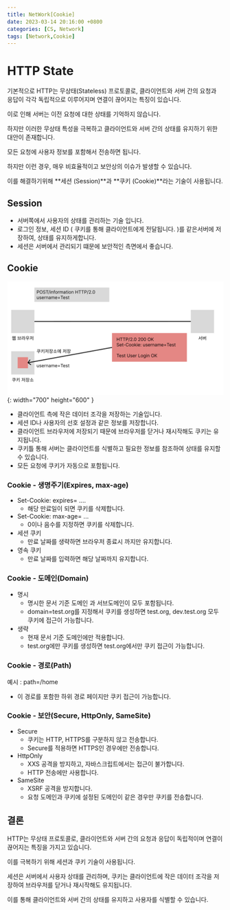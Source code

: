 ```yaml
---
title: NetWork[Cookie]
date: 2023-03-14 20:16:00 +0800
categories: [CS, Network]
tags: [Network,Cookie]
---
```


# HTTP State
기본적으로 HTTP는 무상태(Stateless) 프로토콜로, 클라이언트와 서버 간의 요청과 응답이 각각 독립적으로 이루어지며 연결이 끊어지는 특징이 있습니다.  

이로 인해 서버는 이전 요청에 대한 상태를 기억하지 않습니다.        


하지만 이러한 무상태 특성을 극복하고 클라이언트와 서버 간의 상태를 유지하기 위한 대안이 존재합니다.         

모든 요청에 사용자 정보를 포함해서 전송하면 됩니다.  

하지만 이런 경우, 매우 비효율적이고 보안상의 이슈가 발생할 수 있습니다.  

이를 해결하기위해 **세션 (Session)**과 **쿠키 (Cookie)**라는 기술이 사용됩니다.        

## Session
- 서버쪽에서 사용자의 상태를 관리하는 기술 입니다.        
- 로그인 정보, 세션 ID ( 쿠키를 통해 클라이언트에게 전달됩니다. )를 같은서버에 저장하여, 상태를 유지하게합니다.
- 세션은 서버에서 관리되기 떄문에 보안적인 측면에서 좋습니다.

## Cookie
 ![http-network-basic-cookie-png](/assets/img/spring/http-network-basic-cookie.png){: width="700" height="600" }
- 클라이언트 측에 작은 데이터 조각을 저장하는 기술입니다.         
- 세션 ID나 사용자의 선호 설정과 같은 정보를 저장합니다.         
- 클라이언트 브라우저에 저장되기 때문에 브라우저를 닫거나 재시작해도 쿠키는 유지됩니다.         
- 쿠키틀 통해 서버는 클라이언트를 식별하고 필요한 정보를 참조하여 상태를 유지할 수 있습니다.     
- 모든 요청에 쿠키가 자동으로 포함됩니다. 
### Cookie - 생명주기(Expires, max-age)
- Set-Cookie: expires= ....
    - 해당 만료일이 되면 쿠키를 삭제합니다.
- Set-Cookie: max-age= ...
    - 0이나 음수를 지정하면 쿠키를 삭제합니다.
- 세션 쿠키
    - 만료 날짜를 생략하면 브라우저 종료시 까지만 유지합니다.
- 영속 쿠키
    - 만료 날짜를 입력하면 해당 날짜까지 유지합니다.
### Cookie - 도메인(Domain)
- 명시
    - 명시한 문서 기준 도메인 과 서브도메인이 모두 포함됩니다.
    - domain=test.org를 지정해서 쿠키를 생성하면 test.org, dev.test.org 모두 쿠키에 접근이 가능합니다.
- 생략
    - 현재 문서 기준 도메인에만 적용합니다.
    - test.org에만 쿠키를 생성하면 test.org에서만 쿠키 접근이 가능합니다.
### Cookie - 경로(Path)
예시 : path=/home
- 이 경로를 포함한 하위 경로 페이지만 쿠키 접근이 가능합니다.
### Cookie - 보안(Secure, HttpOnly, SameSite)
- Secure
    - 쿠키는 HTTP, HTTPS를 구분하지 않고 전송합니다.
    - Secure를 적용하면 HTTPS인 경우에만 전송합니다.
- HttpOnly
    - XXS 공격을 방지하고, 자바스크립트에서는 접근이 불가합니다.
    - HTTP 전송에만 사용합니다.
- SameSite
    - XSRF 공격을 방지합니다.
    - 요청 도메인과 쿠키에 설정된 도메인이 같은 경우만 쿠키를 전송합니다.

## 결론
HTTP는 무상태 프로토콜로, 클라이언트와 서버 간의 요청과 응답이 독립적이며 연결이 끊어지는 특징을 가지고 있습니다.  

이를 극복하기 위해 세션과 쿠키 기술이 사용됩니다. 

세션은 서버에서 사용자 상태를 관리하며, 쿠키는 클라이언트에 작은 데이터 조각을 저장하여 브라우저를 닫거나 재시작해도 유지됩니다. 

이를 통해 클라이언트와 서버 간의 상태를 유지하고 사용자를 식별할 수 있습니다.





